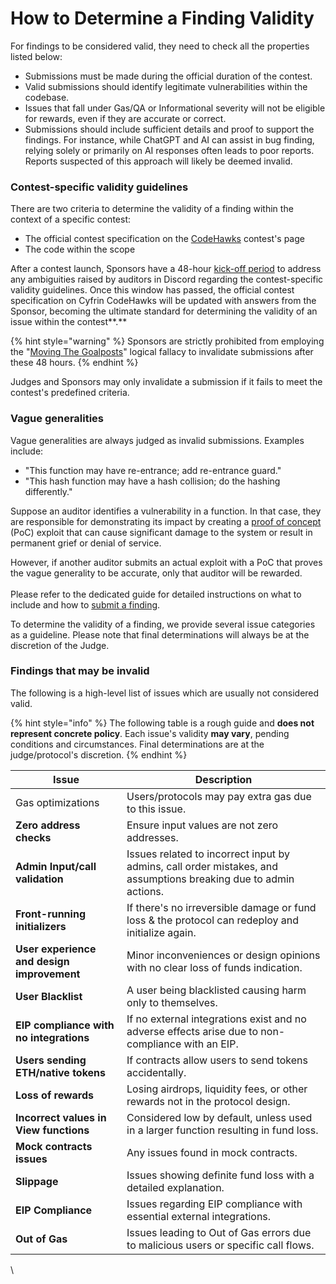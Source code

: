 # How to Determine a Finding Validity

For findings to be considered valid, they need to check all the properties listed below:

* Submissions must be made during the official duration of the contest.
* Valid submissions should identify legitimate vulnerabilities within the codebase.
* Issues that fall under Gas/QA or Informational severity will not be eligible for rewards, even if they are accurate or correct.
* Submissions should include sufficient details and proof to support the findings. For instance, while ChatGPT and AI can assist in bug finding, relying solely or primarily on AI responses often leads to poor reports. Reports suspected of this approach will likely be deemed invalid.

### Contest-specific validity guidelines

There are two criteria to determine the validity of a finding within the context of a specific contest:

* The official contest specification on the [CodeHawks](https://www.codehawks.com) contest's page
* The code within the scope

After a contest launch, Sponsors have a 48-hour [kick-off period](the-kick-off-period.md) to address any ambiguities raised by auditors in Discord regarding the contest-specific validity guidelines. Once this window has passed, the official contest specification on Cyfrin CodeHawks will be updated with answers from the Sponsor, becoming the ultimate standard for determining the validity of an issue within the contest**.**

{% hint style="warning" %}
Sponsors are strictly prohibited from employing the "[Moving The Goalposts](https://youtu.be/KeswYJgf5mM?feature=shared\&t=19)" logical fallacy to invalidate submissions after these 48 hours.&#x20;
{% endhint %}

Judges and Sponsors may only invalidate a submission if it fails to meet the contest's predefined criteria.

### Vague generalities

Vague generalities are always judged as invalid submissions. Examples include:

* "This function may have re-entrance; add re-entrance guard."
* "This hash function may have a hash collision; do the hashing differently."

Suppose an auditor identifies a vulnerability in a function. In that case, they are responsible for demonstrating its impact by creating a [proof of concept](how-to-create-and-submit-a-poc.md) (PoC) exploit that can cause significant damage to the system or result in permanent grief or denial of service.

However, if another auditor submits an actual exploit with a PoC that proves the vague generality to be accurate, only that auditor will be rewarded.\
\
Please refer to the dedicated guide for detailed instructions on what to include and how to [submit a finding](how-to-write-and-submit-a-finding.md).

To determine the validity of a finding, we provide several issue categories as a guideline. Please note that final determinations will always be at the discretion of the Judge.

### Findings that may be invalid

The following is a high-level list of issues which are usually not considered valid.

{% hint style="info" %}
The following table is a rough guide and **does not represent concrete policy**. Each issue's validity **may vary**, pending conditions and circumstances. Final determinations are at the judge/protocol's discretion.
{% endhint %}

| Issue                                      | Description                                                                                                      |
| ------------------------------------------ | ---------------------------------------------------------------------------------------------------------------- |
| Gas optimizations                          | Users/protocols may pay extra gas due to this issue.                                                             |
| **Zero address checks**                    | Ensure input values are not zero addresses.                                                                      |
| **Admin Input/call validation**            | Issues related to incorrect input by admins, call order mistakes, and assumptions breaking due to admin actions. |
| **Front-running initializers**             | If there's no irreversible damage or fund loss & the protocol can redeploy and initialize again.                 |
| **User experience and design improvement** | Minor inconveniences or design opinions with no clear loss of funds indication.                                  |
| **User Blacklist**                         | A user being blacklisted causing harm only to themselves.                                                        |
| **EIP compliance with no integrations**    | If no external integrations exist and no adverse effects arise due to non-compliance with an EIP.                |
| **Users sending ETH/native tokens**        | If contracts allow users to send tokens accidentally.                                                            |
| **Loss of rewards**                        | Losing airdrops, liquidity fees, or other rewards not in the protocol design.                                    |
| **Incorrect values in View functions**     | Considered low by default, unless used in a larger function resulting in fund loss.                              |
| **Mock contracts issues**                  | Any issues found in mock contracts.                                                                              |
| **Slippage**                               | Issues showing definite fund loss with a detailed explanation.                                                   |
| **EIP Compliance**                         | Issues regarding EIP compliance with essential external integrations.                                            |
| **Out of Gas**                             | Issues leading to Out of Gas errors due to malicious users or specific call flows.                               |

\
